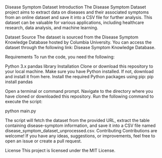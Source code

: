Disease Symptom Dataset
Introduction
The Disease Symptom Dataset project aims to extract data on diseases and their associated symptoms from an online dataset and save it into a CSV file for further analysis. This dataset can be valuable for various applications, including healthcare research, data analysis, and machine learning.

Dataset Source
The dataset is sourced from the Disease Symptom Knowledge Database hosted by Columbia University. You can access the dataset through the following link: Disease Symptom Knowledge Database.

Requirements
To run the code, you need the following:

Python 3.x
pandas library
Installation
Clone or download this repository to your local machine.
Make sure you have Python installed. If not, download and install it from here.
Install the required Python packages using pip:
pip install pandas

Open a terminal or command prompt.
Navigate to the directory where you have cloned or downloaded this repository.
Run the following command to execute the script:

python main.py

The script will fetch the dataset from the provided URL, extract the table containing disease-symptom information, and save it into a CSV file named disease_symptom_dataset_unprocessed.csv.
Contributing
Contributions are welcome! If you have any ideas, suggestions, or improvements, feel free to open an issue or create a pull request.

License
This project is licensed under the MIT License.
